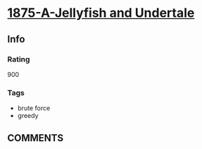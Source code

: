 # [1875-A-Jellyfish and Undertale](https://codeforces.com/problemset/problem/1875/A)

## Info

### Rating

900

### Tags

- brute force
- greedy

## __COMMENTS__

> 
